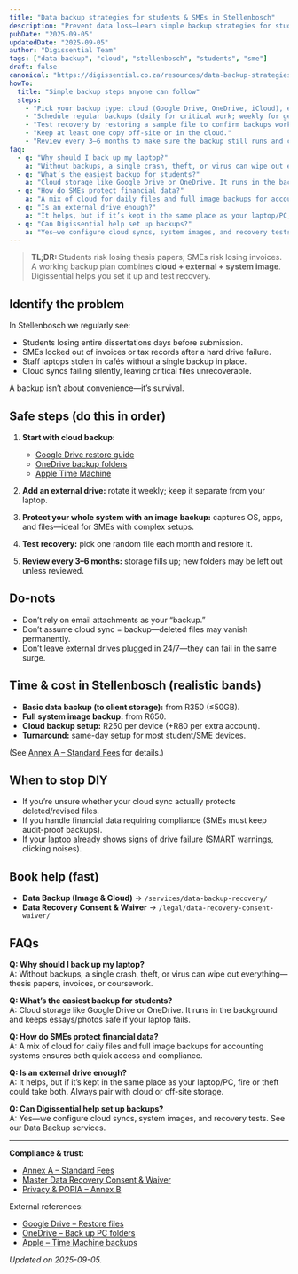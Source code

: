 ```yaml
---
title: "Data backup strategies for students & SMEs in Stellenbosch"
description: "Prevent data loss—learn simple backup strategies for students and SMEs in Stellenbosch. Cloud, external, and image backups explained."
pubDate: "2025-09-05"
updatedDate: "2025-09-05"
author: "Digissential Team"
tags: ["data backup", "cloud", "stellenbosch", "students", "sme"]
draft: false
canonical: "https://digissential.co.za/resources/data-backup-strategies-students-smes-stellenbosch/"
howTo:
  title: "Simple backup steps anyone can follow"
  steps:
    - "Pick your backup type: cloud (Google Drive, OneDrive, iCloud), external hard drive, or full system image."
    - "Schedule regular backups (daily for critical work; weekly for general use)."
    - "Test recovery by restoring a sample file to confirm backups work."
    - "Keep at least one copy off-site or in the cloud."
    - "Review every 3–6 months to make sure the backup still runs and covers new files."
faq:
  - q: "Why should I back up my laptop?"
    a: "Without backups, a single crash, theft, or virus can wipe out everything—thesis papers, invoices, or coursework."
  - q: "What’s the easiest backup for students?"
    a: "Cloud storage like Google Drive or OneDrive. It runs in the background and keeps essays/photos safe if your laptop fails."
  - q: "How do SMEs protect financial data?"
    a: "A mix of cloud for daily files and full image backups for accounting systems ensures both quick access and compliance."
  - q: "Is an external drive enough?"
    a: "It helps, but if it’s kept in the same place as your laptop/PC, fire or theft could take both. Always pair with cloud or off-site storage."
  - q: "Can Digissential help set up backups?"
    a: "Yes—we configure cloud syncs, system images, and recovery tests. See our Data Backup services."
---
```


> **TL;DR:** Students risk losing thesis papers; SMEs risk losing invoices. A working backup plan combines **cloud + external + system image**. Digissential helps you set it up and test recovery.

## Identify the problem

In Stellenbosch we regularly see:
- Students losing entire dissertations days before submission.  
- SMEs locked out of invoices or tax records after a hard drive failure.  
- Staff laptops stolen in cafés without a single backup in place.  
- Cloud syncs failing silently, leaving critical files unrecoverable.  

A backup isn’t about convenience—it’s survival.

## Safe steps (do this in order)

1. **Start with cloud backup:**  
   - [Google Drive restore guide](https://support.google.com/drive/answer/1716222)  
   - [OneDrive backup folders](https://support.microsoft.com/en-us/office/back-up-your-folders-with-onedrive)  
   - [Apple Time Machine](https://support.apple.com/en-za/guide/mac-help/mchlp1120/mac)  

2. **Add an external drive:** rotate it weekly; keep it separate from your laptop.  

3. **Protect your whole system with an image backup:** captures OS, apps, and files—ideal for SMEs with complex setups.  

4. **Test recovery:** pick one random file each month and restore it.  

5. **Review every 3–6 months:** storage fills up; new folders may be left out unless reviewed.  

## Do-nots

- Don’t rely on email attachments as your “backup.”  
- Don’t assume cloud sync = backup—deleted files may vanish permanently.  
- Don’t leave external drives plugged in 24/7—they can fail in the same surge.  

## Time & cost in Stellenbosch (realistic bands)

- **Basic data backup (to client storage):** from R350 (≤50GB).  
- **Full system image backup:** from R650.  
- **Cloud backup setup:** R250 per device (+R80 per extra account).  
- **Turnaround:** same-day setup for most student/SME devices.  

(See [Annex A – Standard Fees](/legal/standard-fees/) for details.)  

## When to stop DIY

- If you’re unsure whether your cloud sync actually protects deleted/revised files.  
- If you handle financial data requiring compliance (SMEs must keep audit-proof backups).  
- If your laptop already shows signs of drive failure (SMART warnings, clicking noises).  

## Book help (fast)

- **Data Backup (Image & Cloud)** → `/services/data-backup-recovery/`  
- **Data Recovery Consent & Waiver** → `/legal/data-recovery-consent-waiver/`  

## FAQs

**Q: Why should I back up my laptop?**  
A: Without backups, a single crash, theft, or virus can wipe out everything—thesis papers, invoices, or coursework.

**Q: What’s the easiest backup for students?**  
A: Cloud storage like Google Drive or OneDrive. It runs in the background and keeps essays/photos safe if your laptop fails.

**Q: How do SMEs protect financial data?**  
A: A mix of cloud for daily files and full image backups for accounting systems ensures both quick access and compliance.

**Q: Is an external drive enough?**  
A: It helps, but if it’s kept in the same place as your laptop/PC, fire or theft could take both. Always pair with cloud or off-site storage.

**Q: Can Digissential help set up backups?**  
A: Yes—we configure cloud syncs, system images, and recovery tests. See our Data Backup services.

---

**Compliance & trust:**  
- [Annex A – Standard Fees](/legal/standard-fees/)  
- [Master Data Recovery Consent & Waiver](/legal/data-recovery-consent-waiver/)  
- [Privacy & POPIA – Annex B](/legal/privacy-popia-processing-notice/)  

External references:  
- [Google Drive – Restore files](https://support.google.com/drive/answer/1716222)  
- [OneDrive – Back up PC folders](https://support.microsoft.com/en-us/office/back-up-your-folders-with-onedrive)  
- [Apple – Time Machine backups](https://support.apple.com/en-za/guide/mac-help/mchlp1120/mac)  

*Updated on 2025-09-05.*
